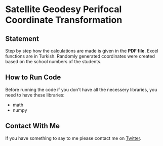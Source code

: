 
# Satellite Geodesy Perifocal Coordinate Transformation

## Statement

Step by step how the calculations are made is given in the **PDF file**. Excel functions are in Turkish. Randomly generated coordinates were created based on the school numbers of the students.

## How to Run Code

Before running the code if you don't have all the necessery libraries, you need to have these libraries:

 - math 
 - numpy 

## Contact With Me

If you have something to say to me please contact me on [Twitter](https://twitter.com/Doguilmak).
